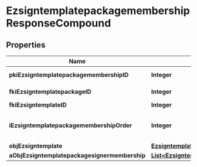 

# EzsigntemplatepackagemembershipResponseCompound

## Properties

Name | Type | Description | Notes
------------ | ------------- | ------------- | -------------
**pkiEzsigntemplatepackagemembershipID** | **Integer** | The unique ID of the Ezsigntemplatepackagemembership | 
**fkiEzsigntemplatepackageID** | **Integer** | The unique ID of the Ezsigntemplatepackage | 
**fkiEzsigntemplateID** | **Integer** | The unique ID of the Ezsigntemplate | 
**iEzsigntemplatepackagemembershipOrder** | **Integer** | The order in which the Ezsigntemplate will be imported when using an Ezsigntemplatepackage. | 
**objEzsigntemplate** | [**EzsigntemplateResponseCompound**](EzsigntemplateResponseCompound.md) |  | 
**aObjEzsigntemplatepackagesignermembership** | [**List&lt;EzsigntemplatepackagesignermembershipResponseCompound&gt;**](EzsigntemplatepackagesignermembershipResponseCompound.md) |  | 




